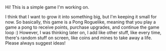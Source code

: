 Hi! This is a simple game I'm working on.

I think that I want to grow it into something big, but I'm keeping it small for now.
So basically, this game is a Pong Roguelike, meaning that you play a game a pong to receive points, purchase upgrades, and continue the game loop :)
However, I was thinking later on, I add like other stuff, like every time, there's random stuff on screen, like coins and mines to take away a life.
Please always suggest ideas!


